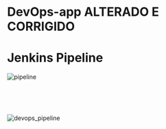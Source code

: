 # DevOps-app ALTERADO E CORRIGIDO

# Jenkins Pipeline

![pipeline](https://user-images.githubusercontent.com/22007858/56476894-ecaacf80-6496-11e9-8ccc-0818e12f44ce.png)

<br/><br/><br/>

![devops_pipeline](https://user-images.githubusercontent.com/22007858/58283286-35acb700-7da8-11e9-835b-418cb5c30dcf.jpg)
